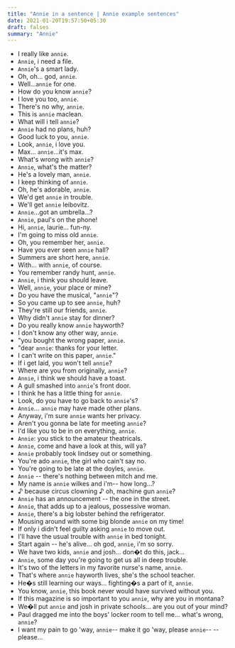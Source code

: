 ```yaml
---
title: "Annie in a sentence | Annie example sentences"
date: 2021-01-20T19:57:50+05:30
draft: falses
summary: "Annie"
---
```

- I really like `annie`.
- `Annie`, i need a file.
- `Annie`'s a smart lady.
- Oh, oh... god, `annie`.
- Well...`annie` for one.
- How do you know `annie`?
- I love you too, `annie`.
- There's no why, `annie`.
- This is `annie` maclean.
- What will i tell `annie`?
- `Annie` had no plans, huh?
- Good luck to you, `annie`.
- Look, `annie`, i love you.
- Max... `annie`...it's max.
- What's wrong with `annie`?
- `Annie`, what's the matter?
- He's a lovely man, `annie`.
- I keep thinking of `annie`.
- Oh, he's adorable, `annie`.
- We'd get `annie` in trouble.
- We'll get `annie` leibovitz.
- `Annie`...got an umbrella...?
- `Annie`, paul's on the phone!
- Hi, `annie`, laurie... fun-ny.
- I'm going to miss old `annie`.
- Oh, you remember her, `annie`.
- Have you ever seen `annie` hall?
- Summers are short here, `annie`.
- With... with `annie`, of course.
- You remember randy hunt, `annie`.
- `Annie`, i think you should leave.
- Well, `annie`, your place or mine?
- Do you have the musical, "`annie`"?
- So you came up to see `annie`, huh?
- They're still our friends, `annie`.
- Why didn't `annie` stay for dinner?
- Do you really know `annie` hayworth?
- I don't know any other way, `annie`.
- "you bought the wrong paper, `annie`.
- "dear `annie`: thanks for your letter.
- I can't write on this paper, `annie`."
- If i get laid, you won't tell `annie`?
- Where are you from originally, `annie`?
- `Annie`, i think we should have a toast.
- A gull smashed into `annie`'s front door.
- I think he has a little thing for `annie`.
- Look, do you have to go back to `annie`'s?
- `Annie`... `annie` may have made other plans.
- Anyway, i'm sure `annie` wants her privacy.
- Aren't you gonna be late for meeting `annie`?
- I'd like you to be in on everything, `annie`.
- `Annie`: you stick to the amateur theatricals.
- `Annie`, come and have a look at this, will ya?
- `Annie` probably took lindsey out or something.
- You're ado `annie`, the girl who cain't say no.
- You're going to be late at the doyles, `annie`.
- `Annie` -- there's nothing between mitch and me.
- My name is `annie` wilkes and i'm-- how long...?
- ♪ because circus clowning ♪ oh, machine gun `annie`?
- `Annie` has an announcement -- the one in the street.
- `Annie`, that adds up to a jealous, possessive woman.
- `Annie`, there's a big lobster behind the refrigerator.
- Mousing around with some big blonde `annie` on my time!
- If only i didn't feel guilty asking `annie` to move out.
- I'll have the usual trouble with `annie` in bed tonight.
- Start again -- he's alive... oh god, `annie`, i'm so sorry.
- We have two kids, `annie` and josh... don�t do this, jack...
- `Annie`, some day you're going to get us all in deep trouble.
- It's two of the letters in my favorite nurse's name, `annie`.
- That's where `annie` hayworth lives, she's the school teacher.
- He�s still learning our ways... fighting�s a part of it, `annie`.
- You know, `annie`, this book never would have survived without you.
- If this magazine is so important to you `annie`, why are you in montana?
- We�ll put `annie` and josh in private schools... are you out of your mind?
- Paul dragged me into the boys' locker room to tell me... what's wrong, `annie`?
- I want my pain to go 'way, `annie`-- make it go 'way, please `annie`-- --please...
                 
